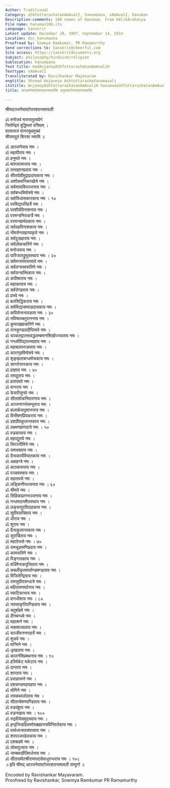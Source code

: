 ```yaml
---
Author: Traditional
Category: aShTottarashatanAmAvalI, hanumaana, nAmAvalI, hanuman
Description-comments: 108 names of Hanuman. From kAlikArahasya
File name: hanuman108.itx
Language: Sanskrit
Latest update: December 28, 1997, September 14, 2014
Location: doc_hanumaana
Proofread by: Sowmya Ramkumar, PR Ramamurthy
Send corrections to: Sanskrit@cheerful.com
Site access: https://sanskritdocuments.org
Subject: philosophy/hinduism/religion
Sublocation: hanumaana
Text title: madAnjaneyAShTottarashatanAmAvaliH
Texttype: nAmAvalI
Transliterated by: Ravishankar Mayavaram
engtitle: Shrmad Anjaneya Ashtottarashatanamavali
itxtitle: AnjaneyAShTottarashatanAmAvaliH hanumadaShTottarashatanAmAvaliH
title: आञ्जनेयाष्टोत्तरशतनामावलिः हनुमदष्टोत्तरशतनामावलिः

---
```

  
 श्रीमदाञ्जनेयाष्टोत्तरशतनामावली   
  
ॐ मनोजवं मारुततुल्यवेगं  
        जितेन्द्रियं बुद्धिमतां वरिष्ठम् ।  
वातात्मजं वानरयूथमुख्यं  
        श्रीरामदूतं शिरसा नमामि ॥  
  
ॐ आञ्जनेयाय नमः ।  
ॐ महावीराय नमः ।  
ॐ हनूमते नमः ।  
ॐ मारुतात्मजाय नमः ।  
ॐ तत्त्वज्ञानप्रदाय नमः ।  
ॐ सीतादेवीमुद्राप्रदायकाय नमः ।  
ॐ अशोकवनिकाच्छेत्रे नमः ।  
ॐ सर्वमायाविभञ्जनाय नमः ।  
ॐ सर्वबन्धविमोक्त्रे नमः ।  
ॐ रक्षोविध्वंसकारकाय नमः । १०  
ॐ परविद्यापरिहर्त्रे नमः ।  
ॐ परशौर्यविनाशनाय नमः ।  
ॐ परमन्त्रनिराकर्त्रे नमः ।  
ॐ परयन्त्रप्रभेदकाय नमः ।  
ॐ सर्वग्रहविनाशकाय नमः ।  
ॐ भीमसेनसहाय्यकृते नमः ।  
ॐ सर्वदुःखहराय नमः ।  
ॐ सर्वलोकचारिणे नमः ।  
ॐ मनोजवाय नमः ।  
ॐ पारिजातद्रुमूलस्थाय नमः । २०  
ॐ सर्वमन्त्रस्वरूपवते नमः ।  
ॐ सर्वतन्त्रस्वरूपिणे नमः ।  
ॐ सर्वयन्त्रात्मिकाय नमः ।  
ॐ कपीश्वराय नमः ।  
ॐ महाकायाय नमः ।  
ॐ सर्वरोगहराय नमः ।  
ॐ प्रभवे नमः ।  
ॐ बलसिद्धिकराय नमः ।  
ॐ सर्वविद्यासम्पत्प्रदायकाय नमः ।  
ॐ कपिसेनानायकाय नमः । ३०  
ॐ भविष्यच्चतुराननाय नमः ।  
ॐ कुमारब्रह्मचारिणे नमः ।  
ॐ रत्नकुण्डलदीप्तिमते नमः ।  
ॐ चञ्चलद्वालसन्नद्धलम्बमानशिखोज्ज्वलाय नमः ।  
ॐ गन्धर्वविद्यातत्त्वज्ञाय नमः ।  
ॐ महाबलपराक्रमाय नमः ।  
ॐ कारागृहविमोक्त्रे नमः ।  
ॐ शृङ्खलाबन्धमोचकाय नमः ।  
ॐ सागरोत्तारकाय नमः ।  
ॐ प्राज्ञाय नमः । ४०  
ॐ रामदूताय नमः ।  
ॐ प्रतापवते नमः ।  
ॐ वानराय नमः ।  
ॐ केसरीसूनवे नमः ।  
ॐ सीताशोकनिवारणाय नमः ।  
ॐ अञ्जनागर्भसम्भूताय नमः ।  
ॐ बालार्कसदृशाननाय नमः ।  
ॐ विभीषणप्रियकराय नमः ।  
ॐ दशग्रीवकुलान्तकाय नमः ।  
ॐ लक्ष्मणप्राणदात्रे नमः । ५०  
ॐ वज्रकायाय नमः ।  
ॐ महाद्युतये नमः ।  
ॐ चिरञ्जीविने नमः ।  
ॐ रामभक्ताय नमः ।  
ॐ दैत्यकार्यविघातकाय नमः ।  
ॐ अक्षहन्त्रे नमः ।  
ॐ काञ्चनाभाय नमः ।  
ॐ पञ्चवक्त्राय नमः ।  
ॐ महातपसे नमः ।  
ॐ लङ्किणीभञ्जनाय नमः । ६०  
ॐ श्रीमते नमः ।  
ॐ सिंहिकाप्राणभञ्जनाय नमः ।  
ॐ गन्धमादनशैलस्थाय नमः ।  
ॐ लङ्कापुरविदाहकाय नमः ।  
ॐ सुग्रीवसचिवाय नमः ।  
ॐ धीराय नमः ।  
ॐ शूराय नमः ।  
ॐ दैत्यकुलान्तकाय नमः ।  
ॐ सुरार्चिताय नमः ।  
ॐ महातेजसे नमः । ७०  
ॐ रामचूडामणिप्रदाय नमः ।  
ॐ कामरूपिणे नमः ।  
ॐ पिङ्गलाक्षाय नमः ।  
ॐ वर्धिमैनाकपूजिताय नमः ।  
ॐ कबलीकृतमार्ताण्डमण्डलाय नमः ।  
ॐ विजितेन्द्रियाय नमः ।  
ॐ रामसुग्रीवसन्धात्रे नमः ।  
ॐ महिरावणमर्दनाय नमः ।  
ॐ स्फटिकाभाय नमः ।  
ॐ वागधीशाय नमः । ८०  
ॐ नवव्याकृतिपण्डिताय नमः ।  
ॐ चतुर्बाहवे नमः ।  
ॐ दीनबन्धवे नमः ।  
ॐ महात्मने नमः ।  
ॐ भक्तवत्सलाय नमः ।  
ॐ सञ्जीवननगाहर्त्रे नमः ।  
ॐ शुचये नमः ।  
ॐ वाग्मिने नमः ।  
ॐ धृतव्रताय नमः ।  
ॐ कालनेमिप्रमथनाय नमः । ९०  
ॐ हरिर्मर्कट मर्कटाय नमः ।  
ॐ दान्ताय नमः ।  
ॐ शान्ताय नमः ।  
ॐ प्रसन्नात्मने नमः ।  
ॐ दशकण्ठमदापहाय नमः ।  
ॐ योगिने नमः ।  
ॐ रामकथालोलाय नमः ।  
ॐ सीतान्वेषणपण्डिताय नमः ।  
ॐ वज्रदंष्ट्राय नमः ।  
ॐ वज्रनखाय नमः । १००  
ॐ रुद्रवीर्यसमुद्भवाय नमः ।  
ॐ इन्द्रजित्प्रहितामोघब्रह्मास्त्रविनिवर्तकाय नमः ।  
ॐ पार्थध्वजाग्रसंवासाय नमः ।  
ॐ शरपञ्जरहेलकाय नमः ।  
ॐ दशबाहवे नमः ।  
ॐ लोकपूज्याय नमः ।  
ॐ जाम्बवत्प्रीतिवर्धनाय नमः ।  
ॐ सीतासमेतश्रीरामपादसेवाधुरन्धराय नमः । १०८  
॥ इति श्रीमद् आञ्जनेयाष्टोत्तरशतनामावली सम्पूर्णा ॥  
  
  
Encoded by Ravishankar Mayavaram.  
Proofread by Ravishankar, Sowmya Ramkumar PR Ramamurthy  
  
